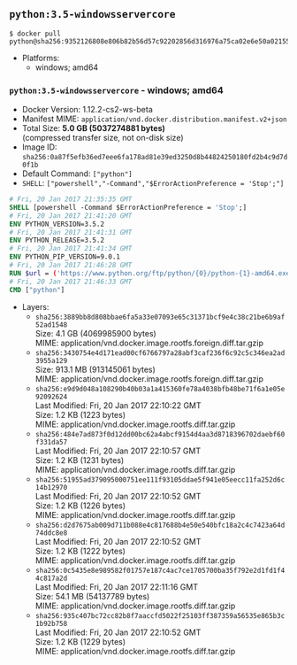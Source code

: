 ## `python:3.5-windowsservercore`

```console
$ docker pull python@sha256:9352126808e806b82b56d57c92202856d316976a75ca02e6e50a02155b8e9dcc
```

-	Platforms:
	-	windows; amd64

### `python:3.5-windowsservercore` - windows; amd64

-	Docker Version: 1.12.2-cs2-ws-beta
-	Manifest MIME: `application/vnd.docker.distribution.manifest.v2+json`
-	Total Size: **5.0 GB (5037274881 bytes)**  
	(compressed transfer size, not on-disk size)
-	Image ID: `sha256:0a87f5efb36ed7eee6fa178ad81e39ed3250d8b44824250180fd2b4c9d7d0f1b`
-	Default Command: `["python"]`
-	`SHELL`: `["powershell","-Command","$ErrorActionPreference = 'Stop';"]`

```dockerfile
# Fri, 20 Jan 2017 21:35:35 GMT
SHELL [powershell -Command $ErrorActionPreference = 'Stop';]
# Fri, 20 Jan 2017 21:41:20 GMT
ENV PYTHON_VERSION=3.5.2
# Fri, 20 Jan 2017 21:41:31 GMT
ENV PYTHON_RELEASE=3.5.2
# Fri, 20 Jan 2017 21:41:34 GMT
ENV PYTHON_PIP_VERSION=9.0.1
# Fri, 20 Jan 2017 21:46:28 GMT
RUN $url = ('https://www.python.org/ftp/python/{0}/python-{1}-amd64.exe' -f $env:PYTHON_RELEASE, $env:PYTHON_VERSION); 	Write-Host ('Downloading {0} ...' -f $url); 	(New-Object System.Net.WebClient).DownloadFile($url, 'python.exe'); 		Write-Host 'Installing ...'; 	Start-Process python.exe -Wait 		-ArgumentList @( 			'/quiet', 			'InstallAllUsers=1', 			'TargetDir=C:\Python', 			'PrependPath=1', 			'Shortcuts=0', 			'Include_doc=0', 			'Include_test=0' 		); 		$env:PATH = [Environment]::GetEnvironmentVariable('PATH', [EnvironmentVariableTarget]::Machine); 		Write-Host 'Verifying install ...'; 	Write-Host '  python --version'; python --version; 		Write-Host 'Removing ...'; 	Remove-Item python.exe -Force; 		$pipInstall = ('pip=={0}' -f $env:PYTHON_PIP_VERSION); 	Write-Host ('Installing {0} ...' -f $pipInstall); 	pip install --no-cache-dir --upgrade --force-reinstall $pipInstall; 		Write-Host 'Verifying pip install ...'; 	pip --version; 		Write-Host 'Complete.';
# Fri, 20 Jan 2017 21:46:33 GMT
CMD ["python"]
```

-	Layers:
	-	`sha256:3889bb8d808bbae6fa5a33e07093e65c31371bcf9e4c38c21be6b9af52ad1548`  
		Size: 4.1 GB (4069985900 bytes)  
		MIME: application/vnd.docker.image.rootfs.foreign.diff.tar.gzip
	-	`sha256:3430754e4d171ead00cf6766797a28abf3caf236f6c92c5c346ea2ad3955a129`  
		Size: 913.1 MB (913145061 bytes)  
		MIME: application/vnd.docker.image.rootfs.foreign.diff.tar.gzip
	-	`sha256:e9d9d048a108290b40b03a1a415360fe78a4038bfb48be71f6a1e05e92092624`  
		Last Modified: Fri, 20 Jan 2017 22:10:22 GMT  
		Size: 1.2 KB (1223 bytes)  
		MIME: application/vnd.docker.image.rootfs.diff.tar.gzip
	-	`sha256:484e7ad873f0d12dd00bc62a4abcf9154d4aa3d8718396702daebf60f331da57`  
		Last Modified: Fri, 20 Jan 2017 22:10:57 GMT  
		Size: 1.2 KB (1231 bytes)  
		MIME: application/vnd.docker.image.rootfs.diff.tar.gzip
	-	`sha256:51955ad379095000751ee111f93105ddae5f941e05eecc11fa252d6c14b12970`  
		Last Modified: Fri, 20 Jan 2017 22:10:52 GMT  
		Size: 1.2 KB (1226 bytes)  
		MIME: application/vnd.docker.image.rootfs.diff.tar.gzip
	-	`sha256:d2d7675ab009d711b088e4c817688b4e50e540bfc18a2c4c7423a64d74ddc8e8`  
		Last Modified: Fri, 20 Jan 2017 22:10:52 GMT  
		Size: 1.2 KB (1222 bytes)  
		MIME: application/vnd.docker.image.rootfs.diff.tar.gzip
	-	`sha256:0c5435e8e989582f01757e187c4ac7ce1705700ba35f792e2d1fd1f44c817a2d`  
		Last Modified: Fri, 20 Jan 2017 22:11:16 GMT  
		Size: 54.1 MB (54137789 bytes)  
		MIME: application/vnd.docker.image.rootfs.diff.tar.gzip
	-	`sha256:935c407bc72cc82b8f7aaccfd5022f25103ff387359a56535e865b3c1b92b758`  
		Last Modified: Fri, 20 Jan 2017 22:10:52 GMT  
		Size: 1.2 KB (1229 bytes)  
		MIME: application/vnd.docker.image.rootfs.diff.tar.gzip

